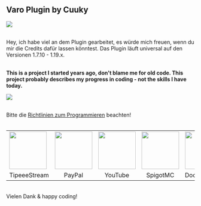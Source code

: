 ## Varo Plugin by Cuuky 
<img src="https://i.imgur.com/AnIMIbN.png" align="middle">


</br>Hey, ich habe viel an dem Plugin gearbeitet, es würde mich freuen, wenn du mir die Credits dafür lassen könntest.
Das Plugin läuft universal auf den Versionen 1.7.10 - 1.19.x.</br></br>

**This is a project I started years ago, don't blame me for old code.
This project probably describes my progress in coding - not the skills I have today.**

<img src="https://bstats.org/signatures/bukkit/Varo.svg"></br>

</br>Bitte die <a href='https://github.com/CuukyOfficial/VaroPlugin/blob/master/CONTRIBUTING.md'>Richtlinien zum Programmieren</a> beachten!</br>
</br>

<table>
  <tr>
    <td><a href='https://www.tipeeestream.com/cuuky/donation'><img src="https://pbs.twimg.com/profile_images/1458857403391389698/T4R-z7R5_400x400.jpg" height=100px></a></td>
    <td><a href='https://www.paypal.me/Cuuky'><img src="https://images.ctfassets.net/k4kk06v59kf0/1B9DpTnsBuQAu60wCIemGK/c164faa3862e39b23ef49b4adaf127dd/paypalWide.svg" height=100px></a></td>
    <td><a href='https://www.youtube.com/channel/UCkVjKrNb8w_C8Zp8nmPtpPg'><img src="https://lh3.googleusercontent.com/lMoItBgdPPVDJsNOVtP26EKHePkwBg-PkuY9NOrc-fumRtTFP4XhpUNk_22syN4Datc" height=100px></a></td>
    <td><a href="https://www.spigotmc.org/resources/71075/"><img src="https://static.spigotmc.org/img/spigot.png" height=100px></a></td>
    <td><a href="https://VaroPlugin.de/docs/"><img src="https://img.icons8.com/ios/500/google-docs.png" height=100px></a></td>
    <td><a href="https://discord.varoPlugin.de/"><img src="https://discord.com/assets/847541504914fd33810e70a0ea73177e.ico" height=100px></a></td>
  </tr>
  <tr>
    <td align='center'>TipeeeStream</td>
    <td align='center'>PayPal</td>
    <td align='center'>YouTube</td>
    <td align='center'>SpigotMC</td>
    <td align='center'>Documentation</td>
    <td align='center'>Discord</td>
  </tr>
</table>

</br>Vielen Dank & happy coding!
